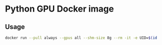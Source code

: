# Python GPU Docker image

## Usage
```bash
docker run --pull always --gpus all --shm-size 8g --rm -it -e UID=$(id -u) -e GID=$(id -g) -v $(pwd):/home/user/workspace -w /home/user/workspace ghcr.io/shuyana/docker-python-gpu:latest
```
